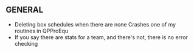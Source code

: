 ## GENERAL ##
- Deleting box schedules when there are none Crashes one of my routines in QPProEqu
- If you say there are stats for a team, and there's not, there is no error checking
